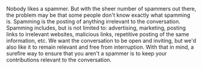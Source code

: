 Nobody likes a spammer. But with the sheer number of 
spammers out there, the problem may be that some people don't know exactly what 
spamming is. Spamming is the posting of anything irrelevant to the 
conversation. Spamming includes, but is not limited to: advertising, marketing, 
posting links to irrelevant websites, malicious links, repetitive posting of 
the same information, etc. We want the conversation to be open and inviting, 
but we'd also like it to remain relevant and free from interruption. With that 
in mind, a surefire way to ensure that you aren't a spammer is to keep your 
contributions relevant to the conversation.

